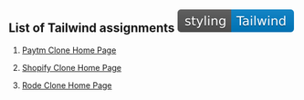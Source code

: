 ## List of Tailwind assignments ![Tailwind](./styling-Tailwind-blue.svg)

1. [Paytm Clone Home Page](https://github.com/pmat101/Paytm-Clone-Home-Page)

2. [Shopify Clone Home Page](https://github.com/pmat101/Shopify-Clone-Home-Page)

3. [Rode Clone Home Page](https://github.com/pmat101/Rode-Clone-Home-Page)
